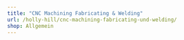 ```yaml
---
title: "CNC Machining Fabricating & Welding"
url: /holly-hill/cnc-machining-fabricating-und-welding/
shop: Allgemein
---
```

